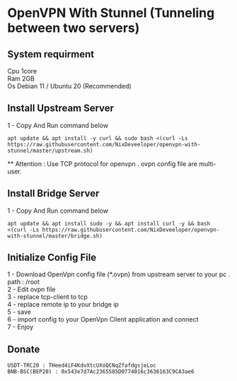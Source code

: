 # OpenVPN With Stunnel (Tunneling between two servers)
## System requirment ##
Cpu 1core
<br>
Ram 2GB
<br>
Os Debian 11 / Ubuntu 20 (Recommended)

## Install Upstream Server ##
1 - Copy And Run command below
<br>
```
apt update && apt install -y curl && sudo bash <(curl -Ls https://raw.githubusercontent.com/NixDeveeloper/openvpn-with-stunnel/master/upstream.sh)
```
** Attention : Use TCP protocol for openvpn . ovpn config file are multi-user.

## Install Bridge Server ##
1 - Copy And Run command below
<br>
```
apt update && apt install sudo -y && apt install curl -y && bash <(curl -Ls https://raw.githubusercontent.com/NixDeveeloper/openvpn-with-stunnel/master/bridge.sh)
```

## Initialize Config File ##
1 - Download OpenVpn config file (*.ovpn) from upstream server to your pc . path : /root
<br>
2 - Edit ovpn file
<br>
3 - replace tcp-client to tcp
<br>
4 - replace remote ip to your bridge ip
<br>
5 - save
<br>
6 - import config to your OpenVpn Client application and connect
<br>
7 - Enjoy

## Donate ##
```
USDT-TRC20 : THeed4iF4KdvXtcUXoQCNqZfafdgsjeLoc
BNB-BSC(BEP20) : 0x543e7d7Ac2365585D0774016c3636163C9CA3ae6
```

